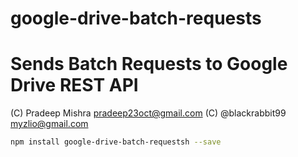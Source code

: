 google-drive-batch-requests
=========
Sends Batch Requests to Google Drive REST API
=======


(C) Pradeep Mishra <pradeep23oct@gmail.com>
(C) @blackrabbit99 <myzlio@gmail.com>





```bash
npm install google-drive-batch-requestsh --save
```
